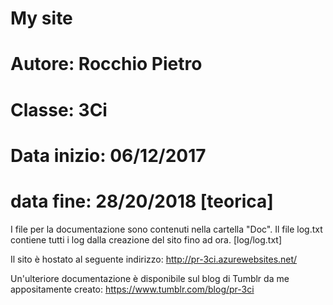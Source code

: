 #       My site 
#   Autore: Rocchio Pietro
#   Classe: 3Ci
#   Data inizio: 06/12/2017
#   data fine: 28/20/2018 [teorica]

I file per la documentazione sono contenuti nella cartella "Doc".
Il file log.txt contiene tutti i log dalla creazione del sito fino ad ora. [log/log.txt]

Il sito è hostato al seguente indirizzo: 
http://pr-3ci.azurewebsites.net/

Un'ulteriore documentazione è disponibile sul blog di Tumblr da me appositamente creato: https://www.tumblr.com/blog/pr-3ci




